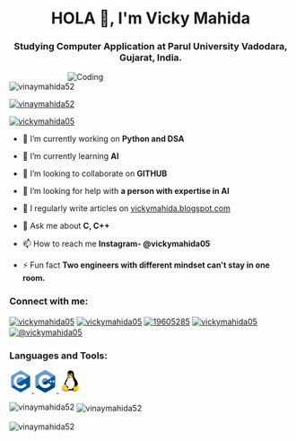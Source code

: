 <h1 align="center">HOLA 👋, I'm Vicky Mahida</h1>
<h3 align="center">Studying Computer Application at Parul University Vadodara, Gujarat, India.</h3>
<img align="right" alt="Coding" width="400" src="https://swisscognitive.ch/wp-content/uploads/2022/03/Left-Right-Brain-Signals.gif">

<p align="left"> <img src="https://komarev.com/ghpvc/?username=vinaymahida52&label=Profile%20views&color=0e75b6&style=flat" alt="vinaymahida52" /> </p>

<p align="left"> <a href="https://github.com/ryo-ma/github-profile-trophy"><img src="https://github-profile-trophy.vercel.app/?username=vinaymahida52" alt="vinaymahida52" /></a> </p>

<p align="left"> <a href="https://twitter.com/vickymahida05" target="blank"><img src="https://img.shields.io/twitter/follow/vickymahida05?logo=twitter&style=for-the-badge" alt="vickymahida05" /></a> </p>

- 🔭 I’m currently working on **Python and DSA**

- 🌱 I’m currently learning **AI**

- 👯 I’m looking to collaborate on **GITHUB**

- 🤝 I’m looking for help with **a person with expertise in AI**

- 📝 I regularly write articles on [vickymahida.blogspot.com](vickymahida.blogspot.com)

- 💬 Ask me about **C, C++**

- 📫 How to reach me **Instagram- @vickymahida05**

- ⚡ Fun fact **Two engineers with different mindset can't stay in one room.**

<h3 align="left">Connect with me:</h3>
<p align="left">
<a href="https://twitter.com/vickymahida05" target="blank"><img align="center" src="https://raw.githubusercontent.com/rahuldkjain/github-profile-readme-generator/master/src/images/icons/Social/twitter.svg" alt="vickymahida05" height="30" width="40" /></a>
<a href="https://linkedin.com/in/vickymahida05" target="blank"><img align="center" src="https://raw.githubusercontent.com/rahuldkjain/github-profile-readme-generator/master/src/images/icons/Social/linked-in-alt.svg" alt="vickymahida05" height="30" width="40" /></a>
<a href="https://stackoverflow.com/users/19605285" target="blank"><img align="center" src="https://raw.githubusercontent.com/rahuldkjain/github-profile-readme-generator/master/src/images/icons/Social/stack-overflow.svg" alt="19605285" height="30" width="40" /></a>
<a href="https://instagram.com/vickymahida05" target="blank"><img align="center" src="https://raw.githubusercontent.com/rahuldkjain/github-profile-readme-generator/master/src/images/icons/Social/instagram.svg" alt="vickymahida05" height="30" width="40" /></a>
<a href="https://www.hackerearth.com/@vickymahida05" target="blank"><img align="center" src="https://raw.githubusercontent.com/rahuldkjain/github-profile-readme-generator/master/src/images/icons/Social/hackerearth.svg" alt="@vickymahida05" height="30" width="40" /></a>
</p>

<h3 align="left">Languages and Tools:</h3>
<p align="left"> <a href="https://www.cprogramming.com/" target="_blank" rel="noreferrer"> <img src="https://raw.githubusercontent.com/devicons/devicon/master/icons/c/c-original.svg" alt="c" width="40" height="40"/> </a> <a href="https://www.w3schools.com/cpp/" target="_blank" rel="noreferrer"> <img src="https://raw.githubusercontent.com/devicons/devicon/master/icons/cplusplus/cplusplus-original.svg" alt="cplusplus" width="40" height="40"/> </a> <a href="https://www.linux.org/" target="_blank" rel="noreferrer"> <img src="https://raw.githubusercontent.com/devicons/devicon/master/icons/linux/linux-original.svg" alt="linux" width="40" height="40"/> </a> </p>

<p><img align="left" src="https://github-readme-stats.vercel.app/api/top-langs?username=vinaymahida52&show_icons=true&locale=en&layout=compact" alt="vinaymahida52" /></p>

<p>&nbsp;<img align="center" src="https://github-readme-stats.vercel.app/api?username=vinaymahida52&show_icons=true&locale=en" alt="vinaymahida52" /></p>

<p><img align="center" src="https://github-readme-streak-stats.herokuapp.com/?user=vinaymahida52&" alt="vinaymahida52" /></p>
